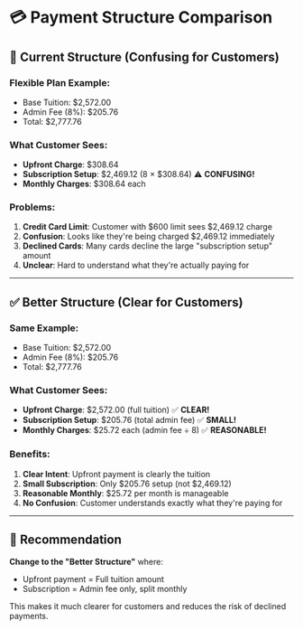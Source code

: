 # 💳 Payment Structure Comparison

## 🚨 **Current Structure (Confusing for Customers)**

### **Flexible Plan Example:**
- Base Tuition: $2,572.00
- Admin Fee (8%): $205.76
- Total: $2,777.76

### **What Customer Sees:**
- **Upfront Charge**: $308.64
- **Subscription Setup**: $2,469.12 (8 × $308.64) ⚠️ **CONFUSING!**
- **Monthly Charges**: $308.64 each

### **Problems:**
1. **Credit Card Limit**: Customer with $600 limit sees $2,469.12 charge
2. **Confusion**: Looks like they're being charged $2,469.12 immediately
3. **Declined Cards**: Many cards decline the large "subscription setup" amount
4. **Unclear**: Hard to understand what they're actually paying for

---

## ✅ **Better Structure (Clear for Customers)**

### **Same Example:**
- Base Tuition: $2,572.00
- Admin Fee (8%): $205.76
- Total: $2,777.76

### **What Customer Sees:**
- **Upfront Charge**: $2,572.00 (full tuition) ✅ **CLEAR!**
- **Subscription Setup**: $205.76 (total admin fee) ✅ **SMALL!**
- **Monthly Charges**: $25.72 each (admin fee ÷ 8) ✅ **REASONABLE!**

### **Benefits:**
1. **Clear Intent**: Upfront payment is clearly the tuition
2. **Small Subscription**: Only $205.76 setup (not $2,469.12)
3. **Reasonable Monthly**: $25.72 per month is manageable
4. **No Confusion**: Customer understands exactly what they're paying for

---

## 🎯 **Recommendation**

**Change to the "Better Structure"** where:
- Upfront payment = Full tuition amount
- Subscription = Admin fee only, split monthly

This makes it much clearer for customers and reduces the risk of declined payments.

